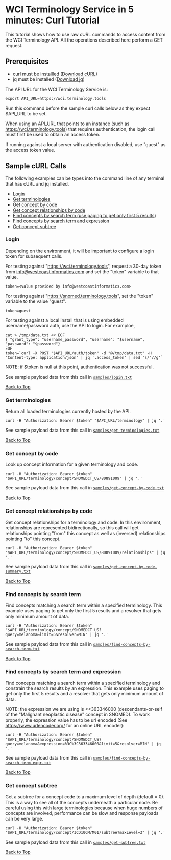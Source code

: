 WCI Terminology Service in 5 minutes: Curl Tutorial
===================================================

This tutorial shows how to use raw cURL commands to access content from the WCI Terminology API.
All the operations described here perform a GET request.

Prerequisites
-------------
* curl must be installled ([Download cURL](https://curl.haxx.se/dlwiz/))
* jq must be installed ([Download jq](https://stedolan.github.io/jq/download/))

The API URL for the WCI Terminology Service is: 

`export API_URL=https://wci.terminology.tools`

Run this command before the sample curl calls below as they expect $API_URL to be set.

When using an API_URL that points to an instance (such as https://wci.terminology.tools) that
requires authentication, the login call must first be used to obtain an access token.   

If running against a local server with authentication disabled, use "guest" as the access token value.

Sample cURL Calls
-----------------

The following examples can be types into the command line of any terminal that has cURL and jq installed.

- [Login](#login)
- [Get terminologies](#get-terminologies)
- [Get concept by code](#get-concept-by-code)
- [Get concept relationships by code](#get-concept-relationships-by-code)
- [Find concepts by search term (use paging to get only first 5 results)](#find-concepts-by-search-term)
- [Find concepts by search term and expression](#find-concepts-by-search-term-and-expression)
- [Get concept subtree](#get-concept-subtree)


### Login 

Depending on the environment, it will be important to configure a login token for subsequent calls.

For testing against "https://wci.terminology.tools", request a 30-day token from info@westcoastinformatics.com and set the "token" variable to that value.

```
token=<value provided by info@westcoastinformatics.com>
```

For testing against "https://snomed.terminology.tools", set the "token" variable to the value "guest".

```
token=guest
```

For testing against a local install that is using embedded username/password auth, 
use the API to login.  For examploe,

```
cat > /tmp/data.txt << EOF
{ "grant_type": "username_password", "username": "$username", "password": "$password"}
EOF
token=`curl -X POST "$API_URL/auth/token" -d "@/tmp/data.txt" -H "Content-type: application/json" | jq '.access_token' | sed 's/"//g'`
```

NOTE: if $token is null at this point, authentication was not successful.

See sample payload data from this call in [`samples/login.txt`](samples/login.txt)

[Back to Top](#wci-terminology-service-in-5-minutes-curl-tutorial)

### Get terminologies

Return all loaded terminologies currently hosted by the API.

```
curl -H "Authorization: Bearer $token" "$API_URL/terminology" | jq '.'
```

See sample payload data from this call in [`samples/get-terminologies.txt`](samples/get-terminologies.txt)

[Back to Top](#wci-terminology-service-in-5-minutes-curl-tutorial)

### Get concept by code

Look up concept information for a given terminology and code.

```
curl -H "Authorization: Bearer $token" "$API_URL/terminology/concept/SNOMEDCT_US/80891009" | jq '.'
```

See sample payload data from this call in [`samples/get-concept-by-code.txt`](samples/get-concept-by-code.txt)

[Back to Top](#wci-terminology-service-in-5-minutes-curl-tutorial)

### Get concept relationships by code

Get concept relationships for a terminology and code. In this environment, relationships
are represented bidirectionally, so this call will get relationships pointing "from"
this concept as well as (inversed) relationships pointing "to" this concept.

```
curl -H "Authorization: Bearer $token" "$API_URL/terminology/concept/SNOMEDCT_US/80891009/relationships" | jq '.'
```

See sample payload data from this call in [`samples/get-concept-by-code-summary.txt`](samples/get-concept-by-code-more.txt)

[Back to Top](#wci-terminology-service-in-5-minutes-curl-tutorial)

### Find concepts by search term

Find concepts matching a search term within a specified terminology. This 
example uses paging to get only the first 5 results and a resolver that
gets only minimum amount of data.

```
curl -H "Authorization: Bearer $token" "$API_URL/terminology/concept/SNOMEDCT_US?query=melanoma&limit=5&resolver=MIN" | jq '.'
```

See sample payload data from this call in [`samples/find-concepts-by-search-term.txt`](samples/find-concepts-by-search-term.txt)

[Back to Top](#wci-terminology-service-in-5-minutes-curl-tutorial)

### Find concepts by search term and expression

Find concepts matching a search term within a specified terminology and constrain
the search results by an expression. This example uses paging to get only the first 
5 results and a resolver that gets only minimum amount of data.

NOTE: the expression we are using is <<363346000 (descendants-or-self of the "Malignant
neoplastic disease" concept in SNOMED).  To work properly, the expression value has to
be url encoded (See https://www.urlencoder.org/ for an online URL encoder):

```
curl -H "Authorization: Bearer $token" "$API_URL/terminology/concept/SNOMEDCT_US?query=melanoma&expression=%3C%3C363346000&limit=5&resolver=MIN" | jq '.'
```

See sample payload data from this call in [`samples/find-concepts-by-search-term-expr.txt`](samples/find-concepts-by-search-term-expr.txt)

[Back to Top](#wci-terminology-service-in-5-minutes-curl-tutorial)

### Get concept subtree

Get a subtree for a concept code to a maximum level of depth (default = 0).
This is a way to see all of the concepts underneath a particular node.
Be careful using this with large terminologies because when huge numbers of
concepts are involved, performance can be slow and response payloads can be very
large.

```
curl -H "Authorization: Bearer $token" "$API_URL/terminology/concept/ICD10CM/M01/subtree?maxLevel=3" | jq '.'
```

See sample payload data from this call in [`samples/get-subtree.txt`](samples/get-subtree.txt)

[Back to Top](#wci-terminology-service-in-5-minutes-curl-tutorial)
